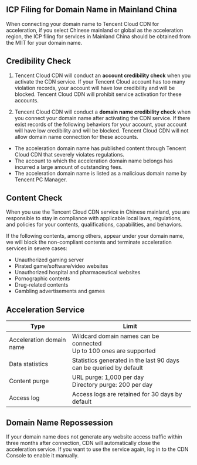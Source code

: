 ## ICP Filing for Domain Name in Mainland China
When connecting your domain name to Tencent Cloud CDN for acceleration, if you select Chinese mainland or global as the acceleration region, the ICP filing for services in Mainland China should be obtained from the MIIT for your domain name.

## Credibility Check
1. Tencent Cloud CDN will conduct an **account credibility check** when you activate the CDN service. If your Tencent Cloud account has too many violation records, your account will have low credibility and will be blocked. Tencent Cloud CDN will prohibit service activation for these accounts.

2. Tencent Cloud CDN will conduct a **domain name credibility check** when you connect your domain name after activating the CDN service. If there exist records of the following behaviors for your account, your account will have low credibility and will be blocked. Tencent Cloud CDN will not allow domain name connection for these accounts.
 - The acceleration domain name has published content through Tencent Cloud CDN that severely violates regulations.
 - The account to which the acceleration domain name belongs has incurred a large amount of outstanding fees.
 - The acceleration domain name is listed as a malicious domain name by Tencent PC Manager.

## Content Check
When you use the Tencent Cloud CDN service in Chinese mainland, you are responsible to stay in compliance with applicable local laws, regulations, and policies for your contents, qualifications, capabilities, and behaviors.

If the following contents, among others, appear under your domain name, we will block the non-compliant contents and terminate acceleration services in severe cases:
- Unauthorized gaming server
- Pirated game/software/video websites
- Unauthorized hospital and pharmaceutical websites
- Pornographic contents
- Drug-related contents
- Gambling advertisements and games

## Acceleration Service
| Type | Limit |
| -------- | ------------------------------------------------ |
| Acceleration domain name | Wildcard domain names can be connected <br/>Up to 100 ones are supported |
| Data statistics | Statistics generated in the last 90 days can be queried by default |
| Content purge | URL purge: 1,000 per day <br/>Directory purge: 200 per day |
| Access log | Access logs are retained for 30 days by default |

## Domain Name Repossession
If your domain name does not generate any website access traffic within three months after connection, CDN will automatically close the acceleration service. If you want to use the service again, log in to the CDN Console to enable it manually.
